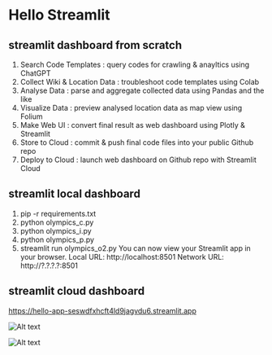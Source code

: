 # Hello Streamlit

## streamlit dashboard from scratch

1. Search Code Templates : query codes for crawling & anayltics using ChatGPT
2. Collect Wiki & Location Data : troubleshoot code templates using Colab
3. Analyse Data : parse and aggregate collected data using Pandas and the like
4. Visualize Data : preview analysed location data as map view using Folium
5. Make Web UI : convert final result as web dashboard using Plotly & Streamlit
6. Store to Cloud : commit & push final code files into your public Github repo
7. Deploy to Cloud : launch web dashboard on Github repo with Streamlit Cloud

## streamlit local dashboard

1. pip -r requirements.txt
2. python olympics_c.py
3. python olympics_i.py
4. python olympics_p.py
5. streamlit run olympics_o2.py
   You can now view your Streamlit app in your browser.
   Local URL: http://localhost:8501
   Network URL: http://?.?.?.?:8501

## streamlit cloud dashboard

https://hello-app-seswdfxhcft4ld9jagvdu6.streamlit.app

![Alt text](https://github.com/toweringcloud/hello-streamlit/blob/master/olympics_o2_result.png)

![Alt text](https://github.com/toweringcloud/hello-streamlit/blob/master/olympics_o2_result2.png)
